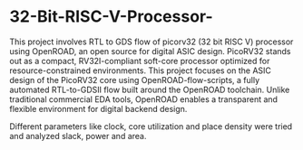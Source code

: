 # 32-Bit-RISC-V-Processor-

This project involves RTL to GDS flow of picorv32 (32 bit RISC V) processor using OpenROAD, an open source for digital ASIC design. PicoRV32 stands out as a compact, RV32I-compliant soft-core processor optimized for resource-constrained environments. This project focuses on the ASIC design of the PicoRV32 core using OpenROAD-flow-scripts, a fully automated RTL-to-GDSII flow built around the OpenROAD toolchain. Unlike traditional commercial EDA tools, OpenROAD enables a transparent and flexible environment for digital backend design.

Different parameters like clock, core utilization and place density were tried and analyzed slack, power and area.

